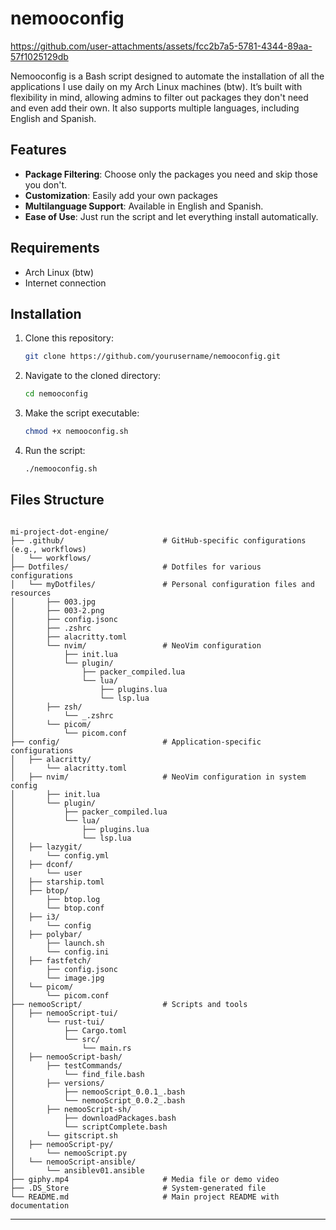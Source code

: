 # nemooconfig

https://github.com/user-attachments/assets/fcc2b7a5-5781-4344-89aa-57f1025129db

Nemooconfig is a Bash script designed to automate the installation of all the applications I use daily on my Arch Linux machines (btw). It’s built with flexibility in mind, allowing admins to filter out packages they don't need and even add their own. It also supports multiple languages, including English and Spanish.

## Features

- **Package Filtering**: Choose only the packages you need and skip those you don't.
- **Customization**: Easily add your own packages 
- **Multilanguage Support**: Available in English and Spanish.
- **Ease of Use**: Just run the script and let everything install automatically.

## Requirements

- Arch Linux (btw)
- Internet connection

## Installation

1. Clone this repository:
   ```bash
   git clone https://github.com/yourusername/nemooconfig.git
   ```
2. Navigate to the cloned directory:
   ```bash
   cd nemooconfig
   ```
3. Make the script executable:
   ```bash
   chmod +x nemooconfig.sh
   ```
4. Run the script:
   ```bash
   ./nemooconfig.sh
   ```

## Files Structure

```

mi-project-dot-engine/
├── .github/                      # GitHub-specific configurations (e.g., workflows)
│   └── workflows/
├── Dotfiles/                     # Dotfiles for various configurations
│   └── myDotfiles/               # Personal configuration files and resources
│       ├── 003.jpg
│       ├── 003-2.png
│       ├── config.jsonc
│       ├── .zshrc
│       ├── alacritty.toml
│       └── nvim/                 # NeoVim configuration
│           ├── init.lua
│           └── plugin/
│               ├── packer_compiled.lua
│               └── lua/
│                   ├── plugins.lua
│                   └── lsp.lua
│       ├── zsh/
│           └── _.zshrc
│       └── picom/
│           └── picom.conf
├── config/                       # Application-specific configurations
│   ├── alacritty/
│       └── alacritty.toml
│   ├── nvim/                     # NeoVim configuration in system config
│       ├── init.lua
│       └── plugin/
│           ├── packer_compiled.lua
│           └── lua/
│               ├── plugins.lua
│               └── lsp.lua
│   ├── lazygit/
│       └── config.yml
│   ├── dconf/
│       └── user
│   ├── starship.toml
│   ├── btop/
│       ├── btop.log
│       └── btop.conf
│   ├── i3/
│       └── config
│   ├── polybar/
│       ├── launch.sh
│       └── config.ini
│   ├── fastfetch/
│       ├── config.jsonc
│       └── image.jpg
│   └── picom/
│       └── picom.conf
├── nemooScript/                  # Scripts and tools
│   ├── nemooScript-tui/
│       └── rust-tui/
│           ├── Cargo.toml
│           └── src/
│               └── main.rs
│   ├── nemooScript-bash/
│       ├── testCommands/
│           └── find_file.bash
│       ├── versions/
│           ├── nemooScript_0.0.1_.bash
│           └── nemooScript_0.0.2_.bash
│       ├── nemooScript-sh/
│           ├── downloadPackages.bash
│           └── scriptComplete.bash
│       └── gitscript.sh
│   ├── nemooScript-py/
│       └── nemooScript.py
│   └── nemooScript-ansible/
│       └── ansiblev01.ansible
├── giphy.mp4                     # Media file or demo video
├── .DS_Store                     # System-generated file
└── README.md                     # Main project README with documentation

```


---

